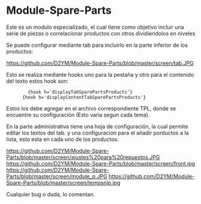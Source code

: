 # Module-Spare-Parts
Este es un modulo especializado, el cual tiene como objetivo incluir una serie de piezas o correlacionar productos con otros
dividiendolos en niveles

Se puede configurar mediante tab para incluirlo en la parte inferior de los productos:

https://github.com/D2YM/Module-Spare-Parts/blob/master/screen/tab.JPG

Esto se realiza mediante hooks uno para la pestaña y otro para el contenido del texto estos hook son:


			{hook h='displayTabSparePartsProducts'}      
		  {hook h='displayContentTabSparePartsProducts'}
      
Estos los debe agregar en el archivo correspondiente TPL, donde se encuentre su configuración (Esto varia segun cada tema).

En la parte administrativa tiene una hoja de configuración, la cual permite editar los textos del tab. y una
configuracion para el añadir porductos a la lista, esto esta en cada uno de los productos:

https://github.com/D2YM/Module-Spare-Parts/blob/master/screen/ajustes%20para%20repuestos.JPG
https://github.com/D2YM/Module-Spare-Parts/blob/master/screen/front.jpg
https://github.com/D2YM/Module-Spare-Parts/blob/master/screen/module_p.JPG
https://github.com/D2YM/Module-Spare-Parts/blob/master/screen/tempsnip.jpg

Cualquier bug o duda, lo comentan.
